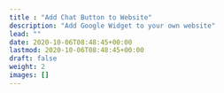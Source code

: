 ```yaml
---
title : "Add Chat Button to Website"
description: "Add Google Widget to your own website"
lead: ""
date: 2020-10-06T08:48:45+00:00
lastmod: 2020-10-06T08:48:45+00:00
draft: false
weight: 2
images: []
---
```

